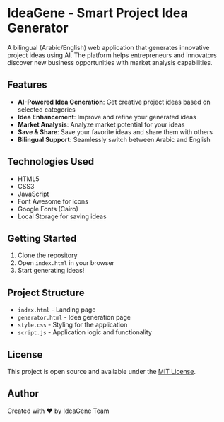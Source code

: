 # IdeaGene - Smart Project Idea Generator

A bilingual (Arabic/English) web application that generates innovative project ideas using AI. The platform helps entrepreneurs and innovators discover new business opportunities with market analysis capabilities.

## Features

- **AI-Powered Idea Generation**: Get creative project ideas based on selected categories
- **Idea Enhancement**: Improve and refine your generated ideas
- **Market Analysis**: Analyze market potential for your ideas
- **Save & Share**: Save your favorite ideas and share them with others
- **Bilingual Support**: Seamlessly switch between Arabic and English

## Technologies Used

- HTML5
- CSS3
- JavaScript
- Font Awesome for icons
- Google Fonts (Cairo)
- Local Storage for saving ideas

## Getting Started

1. Clone the repository
2. Open `index.html` in your browser
3. Start generating ideas!

## Project Structure

- `index.html` - Landing page
- `generator.html` - Idea generation page
- `style.css` - Styling for the application
- `script.js` - Application logic and functionality

## License

This project is open source and available under the [MIT License](LICENSE).

## Author

Created with ❤️ by IdeaGene Team 